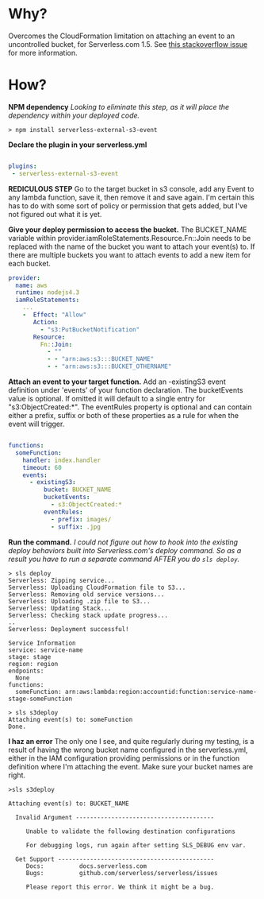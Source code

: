 # Why?
Overcomes the CloudFormation limitation on attaching an event to an uncontrolled bucket, for Serverless.com 1.5. See [this stackoverflow issue](http://serverfault.com/questions/610788/using-cloudformation-with-an-existing-s3-bucket) for more information.

# How?

**NPM dependency**
_Looking to eliminate this step, as it will place the dependency within your deployed code._
```
> npm install serverless-external-s3-event
```

**Declare the plugin in your serverless.yml**
```serverless.yml

plugins:
 - serverless-external-s3-event

```

**REDICULOUS STEP**
Go to the target bucket in s3 console, add any Event to any lambda function, save it, then remove it and save again. I'm certain this has to do with some sort of policy or permission that gets added, but I've not figured out what it is yet.

**Give your deploy permission to access the bucket.**
The BUCKET_NAME variable within provider.iamRoleStatements.Resource.Fn::Join needs to be replaced with the name of the bucket you want to attach your event(s) to.  If there are multiple buckets you want to attach events to add a new item for each bucket.

```serverless.yml
provider:
  name: aws
  runtime: nodejs4.3
  iamRoleStatements:
    ...
    -  Effect: "Allow"
       Action:
         - "s3:PutBucketNotification"
       Resource:
         Fn::Join:
           - ""
           - - "arn:aws:s3:::BUCKET_NAME" 
           - - "arn:aws:s3:::BUCKET_OTHERNAME" 
```

**Attach an event to your target function.**
Add an -existingS3 event definition under 'events' of your function declaration. The bucketEvents value is optional. If omitted it will default to a single entry for "s3:ObjectCreated:*".
The eventRules property is optional and can contain either a prefix, suffix or both of these properties as a rule for when the event will trigger.

```serverless.yml

functions:
  someFunction:
    handler: index.handler
    timeout: 60
    events:
      - existingS3:
          bucket: BUCKET_NAME
          bucketEvents: 
            - s3:ObjectCreated:*
          eventRules:
            - prefix: images/
            - suffix: .jpg
```

**Run the command.**
_I could not figure out how to hook into the existing deploy behaviors built into Serverless.com's deploy command. So as a result you have to run a separate command AFTER you do ```sls deploy```._

```
> sls deploy
Serverless: Zipping service...
Serverless: Uploading CloudFormation file to S3...
Serverless: Removing old service versions...
Serverless: Uploading .zip file to S3...
Serverless: Updating Stack...
Serverless: Checking stack update progress...
..
Serverless: Deployment successful!

Service Information
service: service-name
stage: stage
region: region
endpoints:
  None
functions:
  someFunction: arn:aws:lambda:region:accountid:function:service-name-stage-someFunction

> sls s3deploy
Attaching event(s) to: someFunction
Done.

```

**I haz an error**
The only one I see, and quite regularly during my testing, is a result of having the wrong bucket name configured in the serverless.yml, either in the IAM configuration providing permissions or in the function definition where I'm attaching the event. Make sure your bucket names are right.

```
>sls s3deploy

Attaching event(s) to: BUCKET_NAME

  Invalid Argument ---------------------------------------

     Unable to validate the following destination configurations

     For debugging logs, run again after setting SLS_DEBUG env var.

  Get Support --------------------------------------------
     Docs:          docs.serverless.com
     Bugs:          github.com/serverless/serverless/issues

     Please report this error. We think it might be a bug.
```